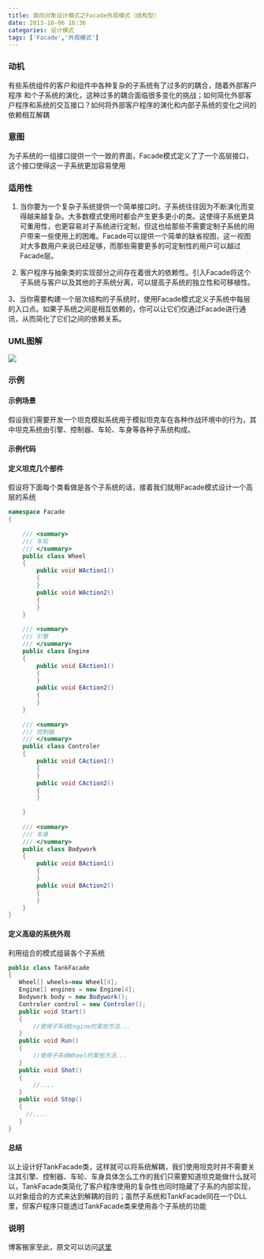 ```yaml
---
title: 面向对象设计模式之Facade外观模式（结构型）
date: 2013-10-06 16:36
categories: 设计模式
tags: ['Facade','外观模式']
---
```


### 动机

有些系统组件的客户和组件中各种复杂的子系统有了过多的的耦合，随着外部客户程序
和个子系统的演化，这种过多的耦合面临很多变化的挑战；如何简化外部客户程序和系统的交互接口？如何将外部客户程序的演化和内部子系统的变化之间的依赖相互解耦

<!--more-->

### 意图

为子系统的一组接口提供一个一致的界面，Facade模式定义了了一个高层接口，这个接口使得这一子系统更加容易使用

### 适用性

1. 当你要为一个复杂子系统提供一个简单接口时。子系统往往因为不断演化而变得越来越复杂。大多数模式使用时都会产生更多更小的类。这使得子系统更具可重用性，也更容易对子系统进行定制，但这也给那些不需要定制子系统的用户带来一些使用上的困难。Facade可以提供一个简单的缺省视图，这一视图对大多数用户来说已经足够，而那些需要更多的可定制性的用户可以越过Facade层。 

2. 客户程序与抽象类的实现部分之间存在着很大的依赖性。引入Facade将这个子系统与客户以及其他的子系统分离，可以提高子系统的独立性和可移植性。 

3、当你需要构建一个层次结构的子系统时，使用Facade模式定义子系统中每层的入口点。如果子系统之间是相互依赖的，你可以让它们仅通过Facade进行通讯，从而简化了它们之间的依赖关系。

### UML图解

![](http://oaefo3hoy.bkt.clouddn.com/Facade.jpg)


### 示例

#### 示例场景

假设我们需要开发一个坦克模拟系统用于模拟坦克车在各种作战环境中的行为，其中坦克系统由引擎、控制器、车轮、车身等各种子系统构成。

#### 示例代码


#### 定义坦克几个部件

假设将下面每个类看做是各个子系统的话，接着我们就用Facade模式设计一个高层的系统

```C#
namespace Facade
{
     
    /// <summary>
    /// 车轮
    /// </summary>
    public class Wheel
    {
        public void WAction1()
        {
        }
        public void WAction2()
        {
        }
    }
 
    /// <summary>
    /// 引擎
    /// </summary>
    public class Engine
    {
        public void EAction1()
        {
        }
        public void EAction2()
        {
        }
    }
 
    /// <summary>
    /// 控制器
    /// </summary>
    public class Controler
    {
        public void CAction1()
        {
        }
        public void CAction2()
        {
        }
 
    }
    
    /// <summary>
    /// 车身
    /// </summary>
    public class Bodywork
    {
        public void BAction1()
        {
        }
        public void BAction2()
        {
        }
    }
}
```

#### 定义高级的系统外观

利用组合的模式组装各个子系统

```C#
public class TankFacade
{
   Wheel[] wheels=new Wheel[4];
   Engine[] engines = new Engine[4];
   Bodywork body = new Bodywork();
   Controler control = new Controler();
   public void Start()
   {
       //使用子系统Engine的某些方法...
   }
   public void Run()
   {
       //使用子系统Wheel的某些方法...
   }
   public void Shot()
   {
       //....
   }
   public void Stop()
   {
     //....
   }
}
```

#### 总结

以上设计好TankFacade类，这样就可以将系统解耦，我们使用坦克时并不需要关注其引擎、控制器、车轮、车身具体怎么工作的我们只需要知道坦克能做什么就可以，TankFacade类简化了客户程序使用的复杂性也同时隐藏了子系的内部实现，以对象组合的方式来达到解耦的目的；虽然子系统和TankFacade同在一个DLL里，但客户程序只能透过TankFacade类来使用各个子系统的功能

### 说明

博客搬家至此，原文可以访问[这里](http://www.cnblogs.com/yja9010/p/3353755.html)
